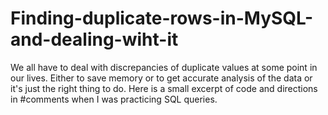 # Finding-duplicate-rows-in-MySQL-and-dealing-wiht-it
We all have to deal with discrepancies of duplicate values at some point in our lives. Either to save memory or to get accurate analysis of the data or it's just the right thing to do. Here is a small excerpt of code and directions in #comments when I was practicing SQL queries.
